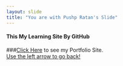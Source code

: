 ```yaml
---
layout: slide
title: "You are with Pushp Ratan's Slide"
---
```

#### This My Learning Site By GitHub   
###[Click Here](https://codebaap.github.io/) to see my Portfolio Site.  
[Use the left arrow to go back!](https://raw.githubusercontent.com/codebaap/codebaap.github.io/main/img/Capture.png)
